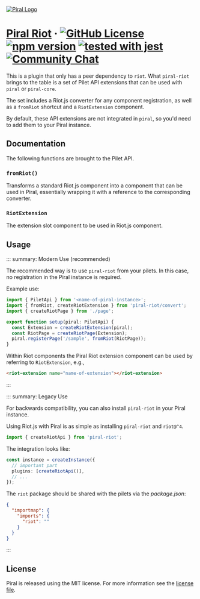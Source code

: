[![Piral Logo](https://github.com/smapiot/piral/raw/main/docs/assets/logo.png)](https://piral.io)

# [Piral Riot](https://piral.io) &middot; [![GitHub License](https://img.shields.io/badge/license-MIT-blue.svg)](https://github.com/smapiot/piral/blob/main/LICENSE) [![npm version](https://img.shields.io/npm/v/piral-riot.svg?style=flat)](https://www.npmjs.com/package/piral-riot) [![tested with jest](https://img.shields.io/badge/tested_with-jest-99424f.svg)](https://jestjs.io) [![Community Chat](https://dcbadge.vercel.app/api/server/kKJ2FZmK8t?style=flat)](https://discord.gg/kKJ2FZmK8t)

This is a plugin that only has a peer dependency to `riot`. What `piral-riot` brings to the table is a set of Pilet API extensions that can be used with `piral` or `piral-core`.

The set includes a Riot.js converter for any component registration, as well as a `fromRiot` shortcut and a `RiotExtension` component.

By default, these API extensions are not integrated in `piral`, so you'd need to add them to your Piral instance.

## Documentation

The following functions are brought to the Pilet API.

### `fromRiot()`

Transforms a standard Riot.js component into a component that can be used in Piral, essentially wrapping it with a reference to the corresponding converter.

### `RiotExtension`

The extension slot component to be used in Riot.js component.

## Usage

::: summary: Modern Use (recommended)

The recommended way is to use `piral-riot` from your pilets. In this case, no registration in the Piral instance is required.

Example use:

```ts
import { PiletApi } from '<name-of-piral-instance>';
import { fromRiot, createRiotExtension } from 'piral-riot/convert';
import { createRiotPage } from './page';

export function setup(piral: PiletApi) {
  const Extension = createRiotExtension(piral);
  const RiotPage = createRiotPage(Extension);
  piral.registerPage('/sample', fromRiot(RiotPage));
}
```

Within Riot components the Piral Riot extension component can be used by referring to `RiotExtension`, e.g.,

```html
<riot-extension name="name-of-extension"></riot-extension>
```
:::

::: summary: Legacy Use

For backwards compatibility, you can also install `piral-riot` in your Piral instance.

Using Riot.js with Piral is as simple as installing `piral-riot` and `riot@^4`.

```ts
import { createRiotApi } from 'piral-riot';
```

The integration looks like:

```ts
const instance = createInstance({
  // important part
  plugins: [createRiotApi()],
  // ...
});
```

The `riot` package should be shared with the pilets via the *package.json*:

```json
{
  "importmap": {
    "imports": {
      "riot": ""
    }
  }
}
```
:::

## License

Piral is released using the MIT license. For more information see the [license file](./LICENSE).